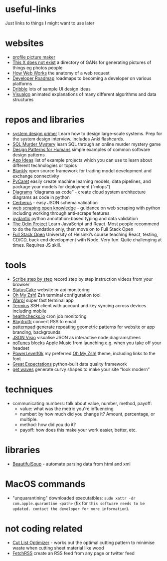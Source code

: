 # useful-links
Just links to things I might want to use later

# websites

- [profile picture maker](https://pfpmaker.com/)
- [This X does not exist](https://thisxdoesnotexist.com) a directory of GANs for generating pictures of things eg photos people
- [How Web Works](https://github.com/vasanthk/how-web-works) the anatomy of a web request
- [Developer Roadmap](https://github.com/kamranahmedse/developer-roadmap) roadmaps to becoming a developer on various platforms
- [Dribble](https://dribbble.com) lots of sample UI design ideas
- [Visualgo](https://visualgo.net/en) animated explanations of many different algorithms and data structures 

# repos and libraries
 
- [system design primer](https://github.com/donnemartin/system-design-primer) Learn how to design large-scale systems. Prep for the system design interview.  Includes Anki flashcards.
- [SQL Murder Mystery](https://mystery.knightlab.com/) learn SQL through an online murder mystery game
- [Design Patterns for Humans](https://github.com/kamranahmedse/design-patterns-for-humans) simple examples of common software design patterns
- [App Ideas](https://github.com/florinpop17/app-ideas) list of example projects which you can use to learn about different technologies or topics
- [Blankly](https://docs.blankly.finance) open source framework for trading model development and exchange connectivity
- [PyCaret](https://pycaret.org) easily create machine learning models, data pipelines, and package your models for deployment (“mlops”)
- [Diagrams](https://github.com/mingrammer/diagrams) “diagrams as code” - create cloud system architecture diagrams as code in python
- [Cerberus](https://docs.python-cerberus.org/en/stable/) - easy JSON schema validation
- [web scraping open knowledge](https://github.com/reanalytics-databoutique/webscraping-open-project) - guidance on web scraping with python including working through anti-scrape features
- [pydantic](https://pydantic-docs.helpmanual.io) python annotation-based typing and data validation
- [The Odin Project](https://www.theodinproject.com/) Learn JavaScript and React. Most people recommend to do the foundation only, then move on to Full Stack Open
- [Full Stack Open](https://fullstackopen.com/en/) University of Helsinki’s course teaching React, testing, CD/CD, back end development with Node. Very fun. Quite challenging at times. Requires JS skill.


# tools

- [Scribe step by step](https://scribehow.com) record step by step instruction videos from your browser
- [StatusCake](https://www.statuscake.com) website or api monitoring 
- [Oh My Zsh!](https://ohmyz.sh/) Zsh terminal configuration tool
- [Warp!](https://www.warp.dev/) super fast terminal app
- [Termius](https://termius.com/) SSH client with account and key syncing across devices including mobile
- [healthchecks.io](https://healthchecks.io/) cron job monitoring
- [Blogtrottr](https://blogtrottr.com/) convert RSS to email
- [patternpad](https://patternpad.com) generate repeating geometric patterns for website or app branding, backgrounds
- [JSON Visio](https://jsonvisio.com) visualise JSON as interactive node diagrams/trees
- [noTunes](https://github.com/tombonez/noTunes) blocks Apple Music from launching e.g. when you take off your headset
- [PowerLevel10k](https://github.com/romkatv/powerlevel10k) my preferred [Oh My Zsh!](https://ohmyz.sh/) theme, including links to the font
- [Great Expectations](https://github.com/great-expectations/great_expectations) python-built data quality framework
- [get waves](https://getwaves.io) generate curvy shapes to make your site “look modern”

# techniques

- communicating numbers: talk about value, number, method, payoff:
  - value: what was the metric you're influencing
  - number: by how much did you change it? Amount, percentage, or multiple.
  - method: how did you do it?
  - payoff: how does this make your work easier, better, etc.

# libraries

- [BeautifulSoup](https://www.crummy.com/software/BeautifulSoup/bs4/doc/) - automate parsing data from html and xml

# MacOS commands

- "unquarantining" downloaded executatbles: `sudo xattr -dr com.apple.quarantine <path>` (fix for `this software needs to be updated. contact the developer for more information`).

# not coding related

- [Cut List Optimizer](https://www.cutlistoptimizer.com) - works out the optimal cutting pattern to minimise waste when cutting sheet material like wood
- [FetchRSS](https://fetchrss.com) create an RSS feed from any page or twitter feed
